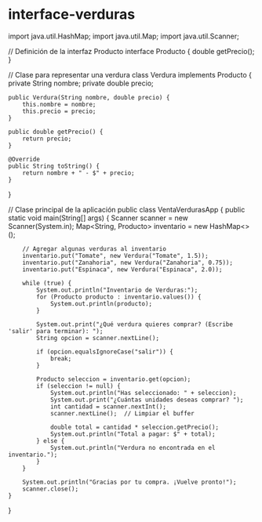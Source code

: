 # interface-verduras

import java.util.HashMap;
import java.util.Map;
import java.util.Scanner;

// Definición de la interfaz Producto
interface Producto {
    double getPrecio();
}

// Clase para representar una verdura
class Verdura implements Producto {
    private String nombre;
    private double precio;

    public Verdura(String nombre, double precio) {
        this.nombre = nombre;
        this.precio = precio;
    }

    public double getPrecio() {
        return precio;
    }

    @Override
    public String toString() {
        return nombre + " - $" + precio;
    }
}

// Clase principal de la aplicación
public class VentaVerdurasApp {
    public static void main(String[] args) {
        Scanner scanner = new Scanner(System.in);
        Map<String, Producto> inventario = new HashMap<>();

        // Agregar algunas verduras al inventario
        inventario.put("Tomate", new Verdura("Tomate", 1.5));
        inventario.put("Zanahoria", new Verdura("Zanahoria", 0.75));
        inventario.put("Espinaca", new Verdura("Espinaca", 2.0));

        while (true) {
            System.out.println("Inventario de Verduras:");
            for (Producto producto : inventario.values()) {
                System.out.println(producto);
            }

            System.out.print("¿Qué verdura quieres comprar? (Escribe 'salir' para terminar): ");
            String opcion = scanner.nextLine();

            if (opcion.equalsIgnoreCase("salir")) {
                break;
            }

            Producto seleccion = inventario.get(opcion);
            if (seleccion != null) {
                System.out.println("Has seleccionado: " + seleccion);
                System.out.print("¿Cuántas unidades deseas comprar? ");
                int cantidad = scanner.nextInt();
                scanner.nextLine();  // Limpiar el buffer

                double total = cantidad * seleccion.getPrecio();
                System.out.println("Total a pagar: $" + total);
            } else {
                System.out.println("Verdura no encontrada en el inventario.");
            }
        }

        System.out.println("Gracias por tu compra. ¡Vuelve pronto!");
        scanner.close();
    }
}
